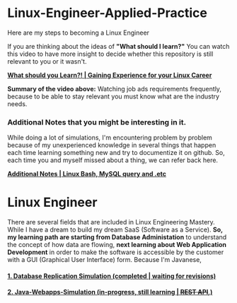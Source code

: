 # Linux-Engineer-Applied-Practice
Here are my steps to becoming a Linux Engineer

If you are thinking about the ideas of **"What should I learn?"** You can watch this video to have more insight to decide whether this repository is still relevant to you or it wasn't.

[**What should you Learn?! | Gaining Experience for your Linux Career**](https://www.youtube.com/watch?v=FaFITB2wuUQ)

**Summary of the video above:** Watching job ads requirements frequently, because to be able to stay relevant you must know what are the industry needs.

### **Additional Notes** that you might be interesting in it.
While doing a lot of simulations, I'm encountering problem by problem because of my unexperienced knowledge in several things that happen each time learning something new and try to documentize it on github. So, each time you and myself missed about a thing, we can refer back here.

[**Additional Notes | Linux Bash, MySQL query and .etc**](/Additional-Notes/Table-of-Contents.md)

# Linux Engineer
There are several fields that are included in Linux Engineering Mastery. While I have a dream to build my dream SaaS (Software as a Service). 
**So,** **my learning path are starting from Database Administation** to understand the concept of how data are flowing, **next learning about Web Application Development** in order to make the software is accessible by the customer with a GUI (Graphical User Interface) form. Because I'm Javanese, 

#### [**1. Database Replication Simulation (completed | waiting for revisions)**](../main/Database-Replication-Simulation/readme.md)

#### [**2. Java-Webapps-Simulation (in-progress, still learning | ~~REST API~~,)**](/Java-Webapps-Simulation/Table-of-Contents.md)